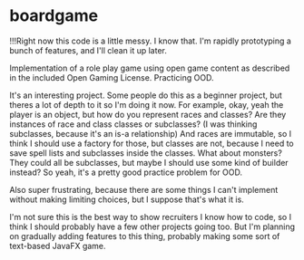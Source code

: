 # boardgame
!!!Right now this code is a little messy. I know that. I'm rapidly prototyping a bunch of features, and I'll clean it up later.

Implementation of a role play game using open game content as described in the included Open Gaming License.
Practicing OOD.

It's an interesting project. Some people do this as a beginner project, but theres a lot of depth to it so I'm doing it now. For example, okay, yeah the player is an object, but how do you represent races and classes? Are they instances of race and class classes or subclasses? (I was thinking subclasses, because it's an is-a relationship) And races are immutable, so I think I should use a factory for those, but classes are not, because I need to save spell lists and subclasses inside the classes. What about monsters? They could all be subclasses, but maybe I should use some kind of builder instead? So yeah, it's a pretty good practice problem for OOD.

Also super frustrating, because there are some things I can't implement without making limiting choices, but I suppose that's what it is.

I'm not sure this is the best way to show recruiters I know how to code, so I think I should probably have a few other projects going too. But I'm planning on gradually adding features to this thing, probably making some sort of text-based JavaFX game.
